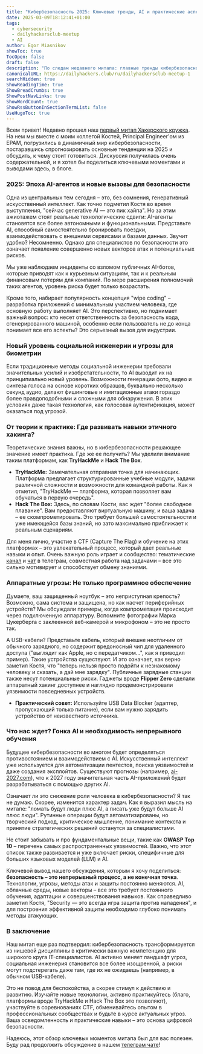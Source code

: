 ```yaml
---
title: "Кибербезопасность 2025: Ключевые тренды, AI и практические аспекты – по следам нашего митапа"
date: 2025-03-09T18:12:41+01:00
tags:
  - cybersecurity
  - dailyhackersclub-meetup
  - AI
author: Egor Miasnikov
showToc: true
TocOpen: false
draft: false
description: "По следам недавнего митапа: главные тренды кибербезопасности 2025. Влияние AI, новые векторы атак (включая аппаратные!), усиление социальной инженерии и важность практического обучения на платформах вроде TryHackMe/HTB. Читайте полный разбор в блоге!"
canonicalURL: https://dailyhackers.club/ru/dailyhackersclub-meetup-1
searchHidden: true
ShowReadingTime: true
ShowBreadCrumbs: true
ShowPostNavLinks: true
ShowWordCount: true
ShowRssButtonInSectionTermList: false
UseHugoToc: true
---
```

Всем привет! Недавно прошел наш [первый митап Хакерского кружка](https://youtu.be/BwmQCy2KOA4?si=4SV4Ge_uEYE_afQn). На нем мы вместе с моим коллегой Костей, Principal Engineer'ом из EPAM, погрузились в динамичный мир кибербезопасности, постаравшись спрогнозировать основные тенденции на 2025 и обсудить, к чему стоит готовиться. Дискуссия получилась очень содержательной, и я хотел бы поделиться ключевыми моментами и выводами здесь, в блоге.
### 2025: Эпоха AI-агентов и новые вызовы для безопасности

Одна из центральных тем сегодня – это, без сомнения, генеративный искусственный интеллект. Как точно подметил Костя во время выступления, "сейчас generative AI — это пик хайпа". Но за этим ажиотажем стоят реальные технологические сдвиги: AI-агенты становятся все более автономными и функциональными. Представьте AI, способный самостоятельно бронировать поездки, взаимодействовать с внешними сервисами и базами данных. Звучит удобно? Несомненно. Однако для специалистов по безопасности это означает появление совершенно новых векторов атак и потенциальных рисков.

Мы уже наблюдаем инциденты со взломом публичных AI-ботов, которые приводят как к курьезным ситуациям, так и к реальным финансовым потерям для компаний. По мере расширения полномочий таких агентов, уровень риска будет только возрастать.

Кроме того, набирает популярность концепция "wipe coding" – разработка приложений с минимальным участием человека, где основную работу выполняет AI. Это перспективно, но поднимает важный вопрос: кто несет ответственность за безопасность кода, сгенерированного машиной, особенно если пользователь не до конца понимает все его аспекты? Это серьезный вызов для индустрии.
### Новый уровень социальной инженерии и угрозы для биометрии

Если традиционные методы социальной инженерии требовали значительных усилий и изобретательности, то AI выводит их на принципиально новый уровень. Возможности генерации фото, видео и синтеза голоса на основе коротких образцов, буквально несколько секунд аудио, делают фишинговые и имитационные атаки гораздо более правдоподобными и сложными для обнаружения. В этих условиях даже такая технология, как голосовая аутентификация, может оказаться под угрозой.
### От теории к практике: Где развивать навыки этичного хакинга?

Теоретические знания важны, но в кибербезопасности решающее значение имеет практика. Где же ее получить? Мы уделили внимание таким платформам, как **TryHackMe** и **Hack The Box**.

- **TryHackMe:** Замечательная отправная точка для начинающих. Платформа предлагает структурированные учебные модули, задачи различной сложности и возможности для командной работы. Как я отметил, "TryHackMe — платформа, которая позволяет вам обучаться в первую очередь".
- **Hack The Box:** Здесь, по словам Кости, вас ждет "более свободное плавание". Вам предоставляют виртуальную машину, и ваша задача – ее скомпрометировать. Это требует большей самостоятельности и уже имеющейся базы знаний, но зато максимально приближает к реальным сценариям.

Для меня лично, участие в CTF (Capture The Flag) и обучение на этих платформах – это увлекательный процесс, который дает реальные навыки и опыт. Очень важную роль играет и сообщество: тематические [канал](https://t.me/dailyhackersclub) и [чат](https://t.me/dailyhackerclub_chat) в телеграм, совместная работа над задачами – все это сильно мотивирует и способствует обмену знаниями.
### Аппаратные угрозы: Не только программное обеспечение

Думаете, ваш защищенный ноутбук – это неприступная крепость? Возможно, сама система и защищена, но как насчет периферийных устройств? Мы обсуждали примеры, когда компрометация происходит через подключенную аппаратуру. Вспомните фотографии Марка Цукерберга с заклеенной веб-камерой и микрофоном – это не просто так.

А USB-кабели? Представьте кабель, который внешне неотличим от обычного зарядного, но содержит вредоносный чип для удаленного доступа ("выглядит как Apple, но с передатчиком...", как я приводил пример). Такие устройства существуют. И это означает, как верно заметил Костя, что "теперь нельзя просто подойти к незнакомому человеку и сказать, а дай мне зарядку". Публичные зарядные станции также несут потенциальные риски. Гаджеты вроде **Flipper Zero** сделали аппаратный хакинг доступнее и наглядно продемонстрировали уязвимости повседневных устройств.

- **Практический совет:** Используйте USB Data Blocker (адаптер, пропускающий только питание), если вам нужно зарядить устройство от неизвестного источника.
### Что нас ждет? Гонка AI и необходимость непрерывного обучения

Будущее кибербезопасности во многом будет определяться противостоянием и взаимодействием с AI. Искусственный интеллект уже используется для автоматизации пентестов, поиска уязвимостей и даже создания эксплойтов. Существуют прогнозы (например, [ai-2027.com](https://ai-2027.com/)), что к 2027 году значительная часть AI-приложений будет разрабатываться с помощью других AI.

Означает ли это снижение роли человека в кибербезопасности? Я так не думаю. Скорее, изменится характер задач. Как я выразил мысль на митапе: "ломать будут люди плюс AI, а писать уже будут больше AI плюс люди". Рутинные операции будут автоматизированы, но творческий подход, критическое мышление, понимание контекста и принятие стратегических решений останутся за специалистами.

Не стоит забывать и про фундаментальные вещи, такие как **OWASP Top 10** – перечень самых распространенных уязвимостей. Важно, что этот список также развивается и уже включает риски, специфичные для больших языковых моделей (LLM) и AI.

Ключевой вывод нашего обсуждения, которым я хочу поделиться: **безопасность – это непрерывный процесс, а не конечная точка**. Технологии, угрозы, методы атак и защиты постоянно меняются. AI, облачные среды, новые векторы – все это требует постоянного обучения, адаптации и совершенствования навыков. Как справедливо заметил Костя, "Security — это всегда игра защита против нападения", и для построения эффективной защиты необходимо глубоко понимать методы атакующих.
### В заключение

Наш митап еще раз подтвердил: кибербезопасность трансформируется из нишевой дисциплины в критически важную компетенцию для широкого круга IT-специалистов. AI активно меняет ландшафт угроз, социальная инженерия становится все более изощренной, а риски могут подстерегать даже там, где их не ожидаешь (например, в обычном USB-кабеле).

Это не повод для беспокойства, а скорее стимул к действию и развитию. Изучайте новые технологии, активно практикуйтесь (благо, платформы вроде TryHackMe и Hack The Box это позволяют), участвуйте в соревнованиях CTF, обменивайтесь опытом в профессиональных сообществах и будьте в курсе актуальных угроз. Ваша осведомленность и практические навыки – это основа цифровой безопасности.

Надеюсь, этот обзор ключевых моментов митапа был для вас полезен. Буду рад продолжить обсуждение в нашем [телеграм чате](https://t.me/dailyhackerclub_chat)!